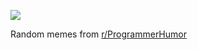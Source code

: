 ![](https://preview.redd.it/ecbe4kijhnsd1.png?width=320&crop=smart&auto=webp&s=e7806343bab97b8f9e0c4fc3660dfeb031e89c9c)

 Random memes from [r/ProgrammerHumor](https://www.reddit.com/r/ProgrammerHumor/)

